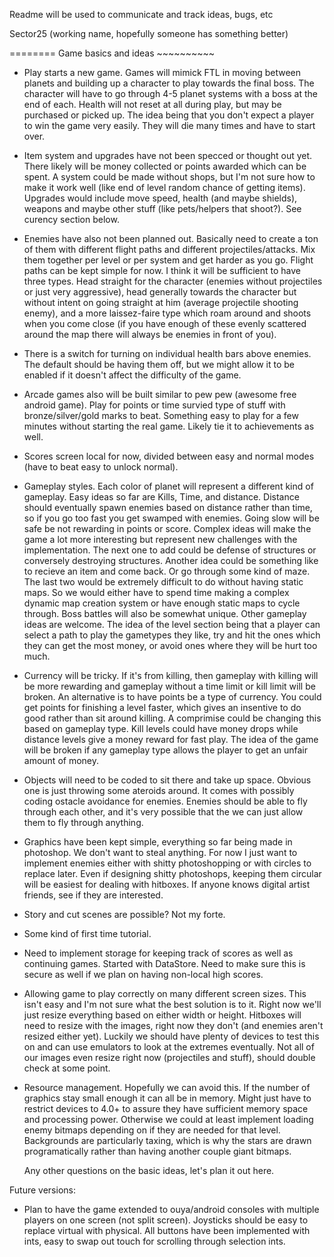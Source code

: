 Readme will be used to communicate and track ideas, bugs, etc

Sector25 (working name, hopefully someone has something better)

======== Game basics and ideas ~~~~~~~~~~
- Play starts a new game.  Games will mimick FTL in moving between planets and building up a character to play
	towards the final boss.  The character will have to go through 4-5 planet systems with a boss at the end of each.
	Health will not reset at all during play, but may be purchased or picked up.  The idea being that you don't expect
	a player to win the game very easily.  They will die many times and have to start over.
- Item system and upgrades have not been specced or thought out yet.  There likely will be money collected or points
	awarded which can be spent.  A system could be made without shops, but I'm not sure how to make it work well (like
	end of level random chance of getting items).  Upgrades would include move speed, health (and maybe shields),
	weapons and maybe other stuff (like pets/helpers that shoot?).  See curency section below.
- Enemies have also not been planned out.  Basically need to create a ton of them with different flight paths and
	different projectiles/attacks.  Mix them together per level or per system and get harder as you go.
	Flight paths can be kept simple for now.  I think it will be sufficient to have three types.  Head straight for
	the character (enemies without projectiles or just very aggressive), head generally towards the character but
	without intent on going straight at him (average projectile shooting enemy), and a more laissez-faire type which
	roam around and shoots when you come close (if you have enough of these evenly scattered around the map there will
	always be enemies in front of you).
- There is a switch for turning on individual health bars above enemies.  The default should be having them off, but
	we might allow it to be enabled if it doesn't affect the difficulty of the game.
- Arcade games also will be built similar to pew pew (awesome free android game).  Play for points or time survied
	type of stuff with bronze/silver/gold marks to beat.  Something easy to play for a few minutes without starting
	the real game.  Likely tie it to achievements as well.
- Scores screen local for now, divided between easy and normal modes (have to beat easy to unlock normal).
- Gameplay styles.  Each color of planet will represent a different kind of gameplay.  Easy ideas so far are Kills, 
	Time, and distance.  Distance should eventually spawn enemies based on distance rather than time, so if you go too
	fast you get swamped with enemies.  Going slow will be safe be not rewarding in points or score.
	Complex ideas will make the game a lot more interesting but represent new challenges with
	the implementation.  The next one to add could be defense of structures or conversely destroying structures.
	Another idea could be something like to recieve an item and come back.  Or go through some kind of maze.
	The last two would be extremely difficult to do without having static maps.  So we would either have to spend
	time making a complex dynamic map creation system or have enough static maps to cycle through.  Boss battles
	will also be somewhat unique.  Other gameplay ideas	are welcome.
	The idea of the level section being that a player can select a path to play the gametypes they like, try and hit
	the ones which they can get the most money, or avoid ones where they will be hurt too much.
- Currency will be tricky.  If it's from killing, then gameplay with killing will be more rewarding and gameplay
	without a time limit or kill limit will be broken.  An alternative is to have points be a type of currency.
	You could get points for finishing a level faster, which gives an insentive to do good rather than sit around
	killing.  A comprimise could be changing this based on gameplay type.  Kill levels could have money drops while
	distance levels give a money reward for fast play.  The idea of the game will be broken if any gameplay type
	allows the player to get an unfair amount of money.
- Objects will need to be coded to sit there and take up space.  Obvious one is just throwing some ateroids around.
	It comes with possibly coding ostacle avoidance for enemies.  Enemies should be able to fly through each other,
	and it's very possible that the we can just allow them to fly through anything.
- Graphics have been kept simple, everything so far being made in photoshop.  We don't want to steal anything.  For
	now I just want to implement enemies either with shitty photoshopping or with circles to replace later.  Even if
	designing shitty photoshops, keeping them circular will be easiest for dealing with hitboxes.  If anyone knows
	digital artist friends, see if they are interested.
- Story and cut scenes are possible?  Not my forte.
- Some kind of first time tutorial.
- Need to implement storage for keeping track of scores as well as continuing games.  Started with DataStore.
  Need to make sure this is secure as well if we plan on having non-local high scores.
- Allowing game to play correctly on many different screen sizes.  This isn't easy and I'm not sure what the
  best solution is to it.  Right now we'll just resize everything based on either width or height.  Hitboxes
  will need to resize with the images, right now they don't (and enemies aren't resized either yet).  Luckily
  we should have plenty of devices to test this on and can use emulators to look at the extremes eventually.
  Not all of our images even resize right now (projectiles and stuff), should double check at some point.
- Resource management.  Hopefully we can avoid this.  If the number of graphics stay small enough it can all be in
	memory.  Might just have to restrict devices to 4.0+ to assure they have sufficient memory space and processing
	power.  Otherwise we could at least implement loading enemy bitmaps depending on if they are needed for that
	level.  Backgrounds are particularly taxing, which is why the stars are drawn programatically rather than having
	another couple giant bitmaps.


	Any other questions on the basic ideas, let's plan it out here.	

	
Future versions:
- Plan to have the game extended to ouya/android consoles with multiple players on one screen (not split screen).
	Joysticks should be easy to replace virtual with physical.  All buttons have been implemented with ints, easy
	to swap out touch for scrolling through selection ints.